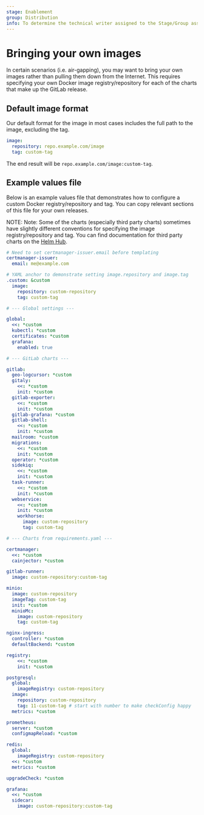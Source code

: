 ```yaml
---
stage: Enablement
group: Distribution
info: To determine the technical writer assigned to the Stage/Group associated with this page, see https://about.gitlab.com/handbook/engineering/ux/technical-writing/#designated-technical-writers
---
```


# Bringing your own images

In certain scenarios (i.e. air-gapping), you may want to bring your own images rather than pulling them down from the Internet. This requires specifying your own Docker image registry/repository for each of the charts that make up the GitLab release.

## Default image format

Our default format for the image in most cases includes the full path to the image, excluding the tag.

```yaml
image:
  repository: repo.example.com/image
  tag: custom-tag
```

The end result will be `repo.example.com/image:custom-tag`.

## Example values file

Below is an example values file that demonstrates how to configure a custom Docker registry/repository and tag. You can copy relevant sections of this file for your own releases.

NOTE: Note:
Some of the charts (especially third party charts) sometimes have slightly different conventions for specifying the image registry/repository and tag. You can find documentation for third party charts on the [Helm Hub](https://hub.helm.sh/).

  ```yaml
  # Need to set certmanager-issuer.email before templating
  certmanager-issuer:
    email: me@example.com

  # YAML anchor to demonstrate setting image.repository and image.tag
  .custom: &custom
    image:
      repository: custom-repository
      tag: custom-tag

  # --- Global settings ---

  global:
    <<: *custom
    kubectl: *custom
    certificates: *custom
    grafana:
      enabled: true

  # --- GitLab charts ---

  gitlab:
    geo-logcursor: *custom
    gitaly:
      <<: *custom
      init: *custom
    gitlab-exporter:
      <<: *custom
      init: *custom
    gitlab-grafana: *custom
    gitlab-shell:
      <<: *custom
      init: *custom
    mailroom: *custom
    migrations:
      <<: *custom
      init: *custom
    operator: *custom
    sidekiq:
      <<: *custom
      init: *custom
    task-runner:
      <<: *custom
      init: *custom
    webservice:
      <<: *custom
      init: *custom
      workhorse:
        image: custom-repository
        tag: custom-tag

  # --- Charts from requirements.yaml ---

  certmanager:
    <<: *custom
    cainjector: *custom

  gitlab-runner:
    image: custom-repository:custom-tag

  minio:
    image: custom-repository
    imageTag: custom-tag
    init: *custom
    minioMc:
      image: custom-repository
      tag: custom-tag

  nginx-ingress:
    controller: *custom
    defaultBackend: *custom

  registry:
      <<: *custom
      init: *custom

  postgresql:
    global:
      imageRegistry: custom-repository
    image:
      repository: custom-repository
      tag: 11-custom-tag # start with number to make checkConfig happy
    metrics: *custom

  prometheus:
    server: *custom
    configmapReload: *custom

  redis:
    global:
      imageRegistry: custom-repository
    <<: *custom
    metrics: *custom

  upgradeCheck: *custom

  grafana:
    <<: *custom
    sidecar:
      image: custom-repository:custom-tag
  ```
